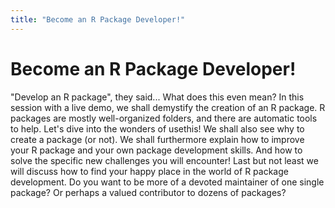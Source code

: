 ```yaml
---
title: "Become an R Package Developer!"
---
```


# Become an R Package Developer!

"Develop an R package", they said...
What does this even mean?
In this session with a live demo, we shall demystify the creation of an R package.
R packages are mostly well-organized folders, and there are automatic tools to help. Let's dive into the wonders of usethis!
We shall also see why to create a package (or not).
We shall furthermore explain how to improve your R package and your own package development skills. And how to solve the specific new challenges you will encounter!
Last but not least we will discuss how to find your happy place in the world of R package development. Do you want to be more of a devoted maintainer of one single package? Or perhaps a valued contributor to dozens of packages?